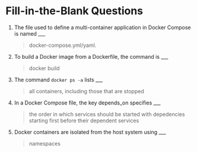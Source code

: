 # Fill-in-the-Blank Questions

1. The file used to define a multi-container application in Docker Compose is named ___
    > docker-compose.yml/yaml.

2. To build a Docker image from a Dockerfile, the command is ___
    > docker build

3. The command `docker ps -a` lists ___
    > all containers, including those that are stopped

4. In a Docker Compose file, the key depends_on specifies ___
    > the order in which services should be started with depedencies starting first before their dependent services

5. Docker containers are isolated from the host system using ___
    >  namespaces
